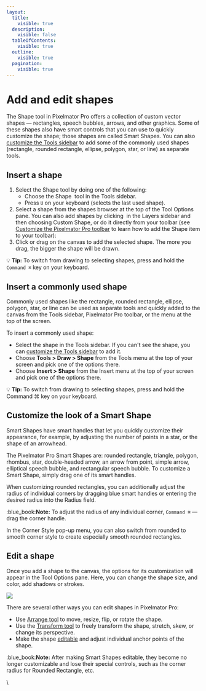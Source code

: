 ```yaml
---
layout:
  title:
    visible: true
  description:
    visible: false
  tableOfContents:
    visible: true
  outline:
    visible: true
  pagination:
    visible: true
---
```


# Add and edit shapes

The Shape tool in Pixelmator Pro offers a collection of custom vector shapes — rectangles, speech bubbles, arrows, and other graphics. Some of these shapes also have smart controls that you can use to quickly customize the shape; those shapes are called Smart Shapes. You can also [customize the Tools sidebar](../pixelmator-pro-basics/customize-the-tools-sidebar.md) to add some of the commonly used shapes (rectangle, rounded rectangle, ellipse, polygon, star, or line) as separate tools.

## Insert a shape

1. Select the Shape tool by doing one of the following:
   * Choose the Shape <img src="https://help.pixelmator.com/pixelmator-pro/3.5/assets/English/1605106203000.png" alt="" data-size="line"> tool in the Tools sidebar.
   * Press `U` on your keyboard (selects the last used shape).
2. Select a shape from the shapes browser at the top of the Tool Options pane. You can also add shapes by clicking <img src="https://help.pixelmator.com/pixelmator-pro/3.5/assets/English/1648724547000.png" alt="" data-size="line"> in the Layers sidebar and then choosing Custom Shape, or do it directly from your toolbar (see [Customize the Pixelmator Pro toolbar](../pixelmator-pro-basics/customize-the-tools-sidebar.md) to learn how to add the Shape item to your toolbar):
3. Click or drag on the canvas to add the selected shape. The more you drag, the bigger the shape will be drawn.

:bulb: **Tip:** To switch from drawing to selecting shapes, press and hold the `Command ⌘` key on your keyboard.

## Insert a commonly used shape

Commonly used shapes like the rectangle, rounded rectangle, ellipse, polygon, star, or line can be used as separate tools and quickly added to the canvas from the Tools sidebar, Pixelmator Pro toolbar, or the menu at the top of the screen.&#x20;

To insert a commonly used shape:

* Select the shape in the Tools sidebar. If you can't see the shape, you can [customize the Tools sidebar](../pixelmator-pro-basics/customize-the-tools-sidebar.md) to add it.
* Choose **Tools > Draw > Shape** from the Tools menu at the top of your screen and pick one of the options there.
* Choose **Insert > Shape** from the Insert menu at the top of your screen and pick one of the options there.

:bulb: **Tip:** To switch from drawing to selecting shapes, press and hold the Command ⌘ key on your keyboard.

## Customize the look of a Smart Shape

Smart Shapes have smart handles that let you quickly customize their appearance, for example, by adjusting the number of points in a star, or the shape of an arrowhead.

The Pixelmator Pro Smart Shapes are: rounded rectangle, triangle, polygon, rhombus, star, double-headed arrow, an arrow from point, simple arrow, elliptical speech bubble, and rectangular speech bubble. To customize a Smart Shape, simply drag one of its smart handles.

When customizing rounded rectangles, you can additionally adjust the radius of individual corners by dragging blue smart handles or entering the desired radius into the Radius field.

:blue\_book:**Note:** To adjust the radius of any individual corner, `Command ⌘` — drag the corner handle.

In the Corner Style pop-up menu, you can also switch from rounded to smooth corner style to create especially smooth rounded rectangles.

## Edit a shape

Once you add a shape to the canvas, the options for its customization will appear in the Tool Options pane. Here, you can change the shape size, and color, add shadows or strokes.

![](https://help.pixelmator.com/pixelmator-pro/3.5/assets/English/1667389227000.jpeg)

There are several other ways you can edit shapes in Pixelmator Pro:

* Use [Arrange tool](https://www.pixelmator.com/support/guide/pixelmator-pro/1329) to move, resize, flip, or rotate the shape.&#x20;
* Use the [Transform tool](https://www.pixelmator.com/support/guide/pixelmator-pro/1166) to freely transform the shape, stretch, skew, or change its perspective.
* Make the shape [editable](https://www.pixelmator.com/support/guide/pixelmator-pro/777) and adjust individual anchor points of the shape.

:blue\_book:**Note:** After making Smart Shapes editable, they become no longer customizable and lose their special controls, such as the corner radius for Rounded Rectangle, etc.

\
